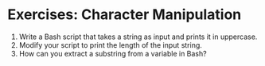 # Exercises: Character Manipulation

1. Write a Bash script that takes a string as input and prints it in uppercase.
2. Modify your script to print the length of the input string.
3. How can you extract a substring from a variable in Bash?
